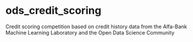 # ods_credit_scoring
Сredit scoring competition based on credit history data from the Alfa-Bank Machine Learning Laboratory and the Open Data Science Community
